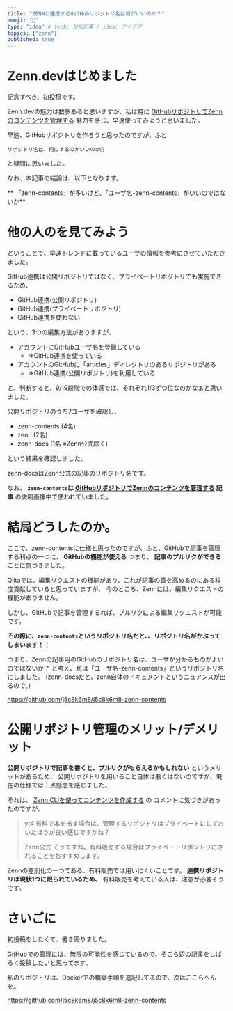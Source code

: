 ```yaml
---
title: "ZENNと連携するGitHubリポジトリ名は何がいいのか？"
emoji: "🤔"
type: "idea" # tech: 技術記事 / idea: アイデア
topics: ["zenn"]
published: true
---
```


# Zenn.devはじめました

記念すべき、初投稿です。


Zenn.devの魅力は数多あると思いますが、私は特に
[GitHubリポジトリでZennのコンテンツを管理する](https://zenn.dev/zenn/articles/connect-to-github)
魅力を感じ、早速使ってみようと思いました。

早速、GitHubリポジトリを作ろうと思ったのですが、ふと

`リポジトリ名は、何にするのがいいのか🤔`

と疑問に思いました。

なお、本記事の結論は、以下となります。

** 「zenn-contents」が多いけど、「ユーザ名-zenn-contents」がいいのではないか**

# 他の人のを見てみよう

ということで、早速トレンドに載っているユーザの情報を参考にさせていただきました。

GitHub連携は公開リポジトリではなく、プライベートリポジトリでも実施できるため、

 - GitHub連携(公開リポジトリ)
 - GitHub連携(プライベートリポジトリ)
 - GitHub連携を使わない

 という、3つの編集方法がありますが、

  - アカウントにGitHubユーザ名を登録している
    - ⇒GitHub連携を使っている
  - アカウントのGitHubに「articles」ディレクトリのあるリポジトリがある
    - ⇒GitHub連携(公開リポジトリ)を利用している

と、判断すると、9/19段階での体感では、それぞれ1/3ずつ位なのかなぁと思いました。

公開リポジトリのうち7ユーザを確認し、

  - zenn-contents (4名)
  - zenn (2名)
  - zenn-docs (1名 ※Zenn公式除く)

という結果を確認しました。

zenn-docsはZenn公式の記事のリポジトリ名です。

なお、 **`zenn-contents`は [GitHubリポジトリでZennのコンテンツを管理する](https://zenn.dev/zenn/articles/connect-to-github) 記事**
の説明画像中で使われていました。


# 結局どうしたのか。

ここで、zenn-contentsに仕様と思ったのですが、ふと、GitHubで記事を管理する利点の一つに、
**GitHubの機能が使える** つまり、 **記事のプルリクができる** ことに気づきました。

Qiitaでは、編集リクエストの機能があり、これが記事の質を高めるのにある程度貢献していると思っていますが、
今のところ、Zennには、編集リクエストの機能がありません。

しかし、GitHubで記事を管理するれば、プルリクによる編集リクエストが可能です。

**その際に、`zenn-contents`というリポジトリ名だと、、リポジトリ名がかぶってしまいます！！**

つまり、Zennの記事用のGitHubのリポジトリ名は、ユーザが分かるものがよいのではないか？
と考え、私は「ユーザ名-zenn-contents」というリポジトリ名にしました。
(zenn-docsだと、zenn自体のドキュメントというニュアンスが出るので。)

https://github.com/j5c8k6m8/j5c8k6m8-zenn-contents

# 公開リポジトリ管理のメリット/デメリット

**公開リポジトリで記事を書くと、プルリクがもらえるかもしれない** というメリットがあるため、
公開リポジトリを用いること自体は悪くはないのですが、現在の仕様では１点懸念を感じました。

それは、 [Zenn CLIを使ってコンテンツを作成する](https://zenn.dev/zenn/articles/zenn-cli-guide) の
コメントに気づきがあったのですが、

> yt4
> 有料で本を出す場合は、管理するリポジトリはプライベートにしておいたほうが良い感じですかね？
> 
> Zenn公式
> そうですね。有料販売する場合はプライベートリポジトリにされることをおすすめします。

Zennの差別化の一つである、有料販売では用いにくいことです。
**連携リポジトリは現状1つに限られているため、** 有料販売を考えている人は、注意が必要そうです。

# さいごに

初投稿をしたくて、書き殴りました。

GitHubでの管理には、無限の可能性を感じているので、そこら辺の記事をしばらく投稿したいと思ってます。

私のリポジトリは、Dockerでの構築手順を追記してるので、次はここらへんを。

https://github.com/j5c8k6m8/j5c8k6m8-zenn-contents
